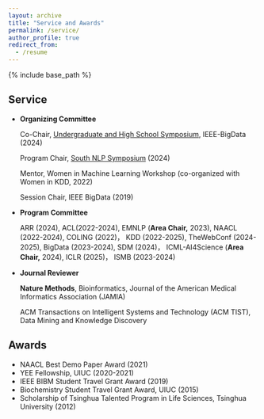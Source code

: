 ```yaml
---
layout: archive
title: "Service and Awards"
permalink: /service/
author_profile: true
redirect_from:
  - /resume
---
```


{% include base_path %}

## Service
- **Organizing Committee**
  <!---
  Program Chair, [Foundation Models for Science Big Data Workshop](https://xuanwang91.github.io/fm4science-workshop/), IEEE-BigData (2024)
  --->
  
  Co-Chair, [Undergraduate and High School Symposium](https://www3.cs.stonybrook.edu/~ieeebigdata2024/SpecialSymposium.html), IEEE-BigData (2024)

  Program Chair, [South NLP Symposium](https://southnlp.github.io/southnlp2024/) (2024)

  Mentor, Women in Machine Learning Workshop (co-organized with Women in KDD, 2022)

  Session Chair, IEEE BigData (2019)

- **Program Committee**

  ARR (2024), ACL(2022-2024), EMNLP (**Area Chair,** 2023), NAACL (2022-2024), COLING (2022)， KDD (2022-2025), TheWebConf (2024-2025), BigData (2023-2024), SDM (2024)， ICML-AI4Science (**Area Chair,** 2024), ICLR (2025)， ISMB (2023-2024)

- **Journal Reviewer**

  **Nature Methods**, Bioinformatics, Journal of the American Medical Informatics Association (JAMIA)

  ACM Transactions on Intelligent Systems and Technology (ACM TIST), Data Mining and Knowledge Discovery


## Awards

- NAACL Best Demo Paper Award (2021)
- YEE Fellowship, UIUC (2020-2021)
- IEEE BIBM Student Travel Grant Award (2019)
- Biochemistry Student Travel Grant Award, UIUC (2015)
- Scholarship of Tsinghua Talented Program in Life Sciences, Tsinghua University (2012)

